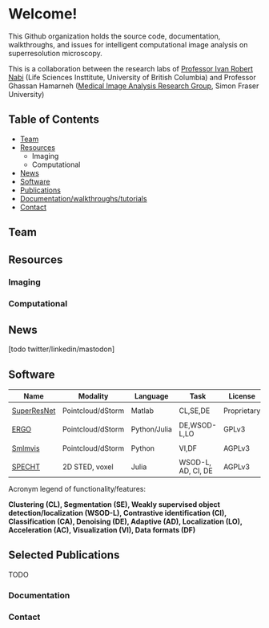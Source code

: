 # Welcome!

This Github organization holds the source code, documentation, walkthroughs, and issues for intelligent computational image analysis on superresolution microscopy.

This is a collaboration between the research labs of [Professor Ivan Robert Nabi](https://cps.med.ubc.ca/faculty1/nabi/) (Life Sciences Insttitute, University of British Columbia) and Professor Ghassan Hamarneh ([Medical Image Analysis Research Group](https://www.medicalimageanalysis.com/home), Simon Fraser University) 

## Table of Contents
- [Team](#team)
- [Resources](#resources)
    - Imaging
    - Computational
- [News](#news)
- [Software](#software)
- [Publications](#publications)
- [Documentation/walkthroughs/tutorials](#docs)
- [Contact](#contact)

<a name="team"></a>
## Team
<a name="resources"></a>
## Resources
### Imaging
### Computational

<a name="news"></a>
## News
[todo twitter/linkedin/mastodon]

<a name="software"></a>
## Software

|  Name	        | Modality  	        | Language  	| Task                          | License  	        | Publication   	| Documentation |  Contact
|---	        |---	                |---	        |---                            |---	            |---	            |---            |---
| [SuperResNet](https://www.medicalimageanalysis.com/software/superresnet)   | Pointcloud/dStorm     | Matlab        | CL,SE,DE                      | Proprietary       | [![DOI](https://github.com/NanoscopyAI/.github/raw/main/profile/doi.gif)](http://dx.doi.org/10.1038/s41598-018-27216-4)               |    [![Github](https://github.com/NanoscopyAI/.github/blob/main/profile/docs.svg)](https://www.medicalimageanalysis.com/software/superresnet/documentation)       |  ikhater@sfu.ca
| [ERGO](https://github.com/NanoscopyAI/ERGO)          | Pointcloud/dStorm     | Python/Julia  | DE,WSOD-L,LO                  | GPLv3             | [![DOI](https://github.com/NanoscopyAI/.github/raw/main/profile/doi.gif)](http://dx.doi.org/10.1109/TMI.2019.2962361)              | [![Github](https://github.com/NanoscopyAI/.github/blob/main/profile/docs.svg)](https://github.com/NanoscopyAI/ERGO)           |  bcardoen@sfu.ca
| [Smlmvis](https://github.com/NanoscopyAI/smlmvis)          | Pointcloud/dStorm     | Python  | VI,DF                  | AGPLv3             | [![DOI](https://github.com/NanoscopyAI/.github/raw/main/profile/doi.gif)](https://doi.org/10.5281/zenodo.7226577)              | [![Github](https://github.com/NanoscopyAI/.github/blob/main/profile/docs.svg)](https://github.com/NanoscopyAI/smlmvis)            |  bcardoen@sfu.ca
| [SPECHT](https://github.com/NanoscopyAI/SPECHT.jl)          | 2D STED, voxel     | Julia  | WSOD-L, AD, CI, DE                  | AGPLv3             | [![DOI](https://github.com/NanoscopyAI/.github/raw/main/profile/doi.gif)](http://dx.doi.org/10.1371/journal.pone.0276726), [![DOI](https://github.com/NanoscopyAI/.github/raw/main/profile/doi.gif)](https://link.springer.com/article/10.1007/s00018-022-04585-8)               | [![Github](https://github.com/NanoscopyAI/.github/blob/main/profile/docs.svg)](https://github.com/NanoscopyAI/SPECHT.jl)            |  bcardoen@sfu.ca

Acronym legend of functionality/features:

**Clustering (CL), Segmentation (SE), Weakly supervised object detection/localization (WSOD-L), Contrastive identification (CI), Classification (CA), Denoising (DE), Adaptive (AD), Localization (LO), Acceleration (AC), Visualization (VI), Data formats (DF)**

<a name="publications"></a>
## Selected Publications
TODO

<a name="docs"></a>
### Documentation

<a name="contact"></a>
### Contact
